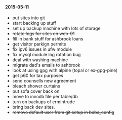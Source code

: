 #### 2015-05-11 ####

- put sites into git
- start backing up stuff
- set up backup machine with lots of storage
- ~~rotate logs for sites on web-01~~
- fill in bank stuff for ashbrook loans
- get visitor parkign permits
- fix ipv6 issues in ufw module
- fix mysql module log rotation bug
- deal with washing machine
- migrate dad's emails to ashbrook
- look at using gpg with alpine (topal or ex-gpg-pine)
- get p60 for tax purposes
- send counsells new agreement
- bleach shower curtains
- put sofa cover back on
- move to innodb file per table/db
- turn on backups of ermintrude
- bring back dev sites.
- ~~remove default user from git setup in bobs_config~~
